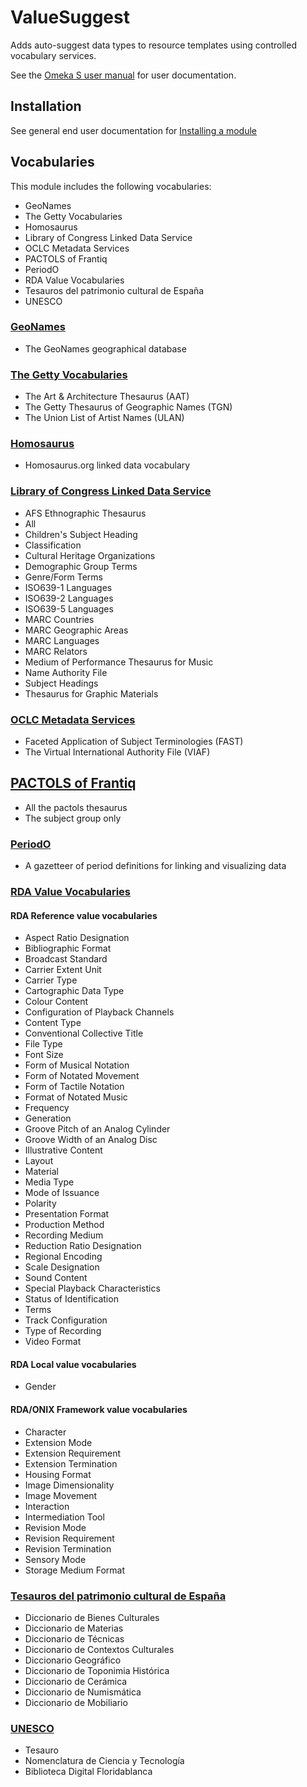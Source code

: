 # ValueSuggest

Adds auto-suggest data types to resource templates using controlled vocabulary services.

See the [Omeka S user manual](http://omeka.org/s/docs/user-manual/modules/valuesuggest/) for user documentation.

## Installation

See general end user documentation for [Installing a module](http://omeka.org/s/docs/user-manual/modules/#installing-modules)

## Vocabularies

This module includes the following vocabularies:

- GeoNames
- The Getty Vocabularies
- Homosaurus
- Library of Congress Linked Data Service
- OCLC Metadata Services
- PACTOLS of Frantiq
- PeriodO
- RDA Value Vocabularies
- Tesauros del patrimonio cultural de España
- UNESCO


### [GeoNames](http://www.geonames.org/)

- The GeoNames geographical database

### [The Getty Vocabularies](http://vocab.getty.edu/)

- The Art & Architecture Thesaurus (AAT)
- The Getty Thesaurus of Geographic Names (TGN)
- The Union List of Artist Names (ULAN)

### [Homosaurus](http://homosaurus.org/)

- Homosaurus.org linked data vocabulary

### [Library of Congress Linked Data Service](http://id.loc.gov/)

- AFS Ethnographic Thesaurus
- All
- Children's Subject Heading
- Classification
- Cultural Heritage Organizations
- Demographic Group Terms
- Genre/Form Terms
- ISO639-1 Languages
- ISO639-2 Languages
- ISO639-5 Languages
- MARC Countries
- MARC Geographic Areas
- MARC Languages
- MARC Relators
- Medium of Performance Thesaurus for Music
- Name Authority File
- Subject Headings
- Thesaurus for Graphic Materials

### [OCLC Metadata Services](https://www.oclc.org/en/services/a-z.html/:F2664:/)

- Faceted Application of Subject Terminologies (FAST)
- The Virtual International Authority File (VIAF)

## [PACTOLS of Frantiq](https://pactols.frantiq.fr/)

- All the pactols thesaurus
- The subject group only

### [PeriodO](http://perio.do/en/)

- A gazetteer of period definitions for linking and visualizing data

### [RDA Value Vocabularies](http://www.rdaregistry.info/termList/)

#### RDA Reference value vocabularies

- Aspect Ratio Designation
- Bibliographic Format
- Broadcast Standard
- Carrier Extent Unit
- Carrier Type
- Cartographic Data Type
- Colour Content
- Configuration of Playback Channels
- Content Type
- Conventional Collective Title
- File Type
- Font Size
- Form of Musical Notation
- Form of Notated Movement
- Form of Tactile Notation
- Format of Notated Music
- Frequency
- Generation
- Groove Pitch of an Analog Cylinder
- Groove Width of an Analog Disc
- Illustrative Content
- Layout
- Material
- Media Type
- Mode of Issuance
- Polarity
- Presentation Format
- Production Method
- Recording Medium
- Reduction Ratio Designation
- Regional Encoding
- Scale Designation
- Sound Content
- Special Playback Characteristics
- Status of Identification
- Terms
- Track Configuration
- Type of Recording
- Video Format

#### RDA Local value vocabularies

- Gender

#### RDA/ONIX Framework value vocabularies

- Character
- Extension Mode
- Extension Requirement
- Extension Termination
- Housing Format
- Image Dimensionality
- Image Movement
- Interaction
- Intermediation Tool
- Revision Mode
- Revision Requirement
- Revision Termination
- Sensory Mode
- Storage Medium Format

### [Tesauros del patrimonio cultural de España](http://tesauros.mecd.es/tesauros)

- Diccionario de Bienes Culturales
- Diccionario de Materias
- Diccionario de Técnicas
- Diccionario de Contextos Culturales
- Diccionario Geográfico
- Diccionario de Toponimia Histórica
- Diccionario de Cerámica
- Diccionario de Numismática
- Diccionario de Mobiliario

### [UNESCO](http://skos.um.es/)

- Tesauro
- Nomenclatura de Ciencia y Tecnología
- Biblioteca Digital Floridablanca

